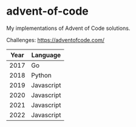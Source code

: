 # advent-of-code
My implementations of Advent of Code solutions.

Challenges: https://adventofcode.com/

| Year  | Language    |
| ----- | ----------- |
| 2017  | Go          |
| 2018  | Python      |
| 2019  | Javascript  |
| 2020  | Javascript  |
| 2021  | Javascript  |
| 2022  | Javascript  |
